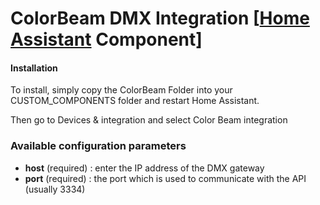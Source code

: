 # ColorBeam DMX Integration [[Home Assistant](https://www.home-assistant.io/) Component]

#### Installation

To install, simply copy the ColorBeam Folder into your CUSTOM_COMPONENTS folder and restart Home Assistant.

Then go to Devices & integration and select Color Beam integration

### Available configuration parameters

* **host** (required) : enter the IP address of the DMX gateway
* **port** (required) : the port which is used to communicate with the API (usually 3334)



